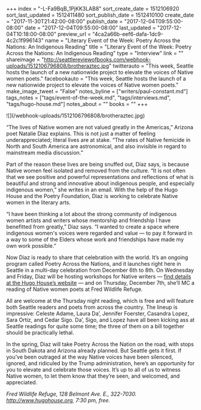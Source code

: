 +++
index = "-L-Fa9BqB_1PjKK3LAB8"
sort_create_date = 1512106920
sort_last_updated = 1512411480
sort_publish_date = 1512410100
create_date = "2017-11-30T21:42:00-08:00"
publish_date = "2017-12-04T09:55:00-08:00"
date = "2017-12-04T09:55:00-08:00"
last_updated = "2017-12-04T10:18:00-08:00"
preview_url = "4ca2a66b-eef6-dafa-1dc9-4c2c1f996143"
name = "Literary Event of the Week: Poetry Across the Nations: An Indigenous Reading"
title = "Literary Event of the Week: Poetry Across the Nations: An Indigenous Reading"
type = "Interview"
link = ""
shareimage = "http://seattlereviewofbooks.com/webhook-uploads/1512106796808/brotheraztec.jpg"
twitterauto = "This week, Seattle hosts the launch of a new nationwide project to elevate the voices of Native women poets."
facebookauto = "This week, Seattle hosts the launch of a new nationwide project to elevate the voices of Native women poets."
make_image_tweet = "False"
notes_byline = ["writers/paul-constant.md"]
tags_notes = ["tags/event-of-the-week.md", "tags/interviews.md", "tags/hugo-house.md"]
notes_about = ""
books = ""
+++
<p class="image-left">![](/webhook-uploads/1512106796808/brotheraztec.jpg)</p>

“The lives of Native women are not valued greatly in the Americas,” Arizona poet Natalie Diaz explains. This is not just a matter of feeling underappreciated; literal lives are at stake. “The rates of Native femicide in North and South America are astronomical, and also invisible in regard to mainstream media discussion.”

Part of the reason these lives are being snuffed out, Diaz says, is because Native women feel isolated and removed from the culture. “It is not often that we see positive and powerful representations and reflections of what is beautiful and strong and innovative about indigenous people, and especially indigenous women,” she writes in an email. With the help of the Hugo House and the Poetry Foundation, Diaz is working to celebrate Native women in the literary arts.

“I have been thinking a lot about the strong community of indigenous women artists and writers whose mentorship and friendship I have benefitted from greatly,” Diaz says. “I wanted to create a space where indigenous women's voices were regarded and value — to pay it forward in a way to some of the Elders whose work and friendships have made my own work possible.” 

Now Diaz is ready to share that celebration with the world. It’s an ongoing program called Poetry Across the Nations, and it launches right here in Seattle in a multi-day celebration from December 6th to 8th. On Wednesday and Friday, Diaz will be hosting workshops for Native writers — [find details at the Hugo House’s website](https://hugohouse.org/poetry-across-the-nations-supports-native-poets/) — and on Thursday, December 7th, she’ll MC a reading of Native women poets at Fred Wildlife Refuge.

All are welcome at the Thursday night reading, which is free and will feature both Seattle readers and poets from across the country. The lineup is impressive: Celeste Adame, Laura Da’, Jennifer Foerster, Casandra Lopez, Sara Ortiz, and Cedar Sigo. Da’, Sigo, and Lopez have all been kicking ass at Seattle readings for quite some time; the three of them on a bill together should be practically lethal.

In the spring, Diaz will take Poetry Across the Nation on the road, with stops in South Dakota and Arizona already planned. But Seattle gets it first. If you’ve been outraged at the way Native voices have been silenced, ignored, and ridiculed by the Trump administration, here’s an opportunity for you to elevate and celebrate those voices. It’s up to all of us to witness Native women, to let them know that they’re seen, and welcomed, and appreciated.

*Fred Wildlife Refuge, 128 Belmont Ave. E., 322-7030. http://www.hugohouse.org, 7:30 pm, free.*
